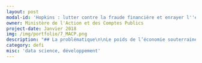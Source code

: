 ```yaml
---
layout: post
modal-id: 'Hopkins : lutter contre la fraude financière et enrayer l''économie souterraine'
owner: Ministère de l'Action et des Comptes Publics
project-date: Janvier 2018
img: /img/portfolio/7_MACP.png
description: "## La problématique\n\nLe poids de l’économie souterraine est estimé à environ 12% du PIB en France, et jusqu’à 18% du PIB de l’UE\nen 2015. Or, ces dernières années ont vu une augmentation importante du **volume\ndes données textuelles et structurées dont l’analyse peut permettre de repérer\nplus facilement et plus efficacement la fraude financière**.\n\nCependant,\n**l’exploitation optimale de ces données au volume très important et aux formats\ntrès divers nécessite l’utilisation de nouvelles techniques de data science**.\nCes nouveaux besoins et possibilités ont motivé l’introduction de technologies *big data* et de la data science dans le cadre de la lutte contre la fraude\nfinancière et l’économie souterraine.\n\n## Le défi : aider à la lutte contre la fraude financière à partir de données hétérogènes grâce aux techniques de *big data*\n\nLe Ministère de l’Action et des Comptes publics\nsouhaite aujourd’hui mieux valoriser son gisement de données. Un défi à\nplusieurs dimensions\_:\n\n* Améliorer la mise en relation de données\n  obtenues de différentes sources (en termes d’automatisation des traitements, de\n  précision et de performance) ;\n* Générer des graphes enrichis modélisant non\n  seulement les entités métier mais aussi la nature des relations qui les lient.\n\nLe ministère souhaite aussi bien valoriser\nses données de type structuré que ses ressources textuelles, principalement le\nflux d’informations entrantes. Des outils de data mining et d’apprentissage\nautomatique sont déjà en cours de développement pour extraire de l’information\nde ces données textuelles. **Il est\nnécessaire de les améliorer afin de permettre leur industrialisation**.\n\n## 3 entrepreneur•e•s recherché•e•s\n\n* **EIG 1 - DATA SCIENCE : Analyse des données structurées, développement et validation d’algorithmes**.\n\n  Compétences : maîtrise du machine learning\n  \\(notamment non supervisé), analyse de données massives, analyse de réseaux / graphes, visualisation de données, discrétion.\n\n  Langages, outils : Python, Dataiku\n  Science Studio, Hive, Spark.\n\n  Optionnel : Scala, bases orientées graphe e.g.\n  Titan\n* **EIG 2 - DATA SCIENCE** : Analyse de données textuelles, développement et validation d'algorithmes.\n\n  Compétences : Maîtrise du machine learning,\n  et idéalement du deeplearning (wordembeddings,\n  RNN, …)\n  , traitement du langage naturel (classification, traduction, …), évaluation et assemblage de modèles prédictifs, discrétion.\n\n  Langages, outils : Python, Dataiku Science Studio.\n\n  Optionnel : lua/Torch (ou PyTorch) ou TensorFlow ou équivalent.\n* **EIG 3 - DEVELOPPEMENT (DATA ENGINEER)** **: préparation, croisement, visualisation des données ; industrialisation des méthodes et outils**.\n\n  Compétences indispensables : analyse de données massives, visualisation de données (graphes, dimensions temporelle et géographique,...), développement web, discrétion.\n\n  Langage, outils : Python, Scala, Dataiku Science Studio, Hive, Spark, Javascript (d3, jQuery,...), ElasticSearch.\n\n  Optionnel : géomatique.\n\n*Les candidat•e•s retenu•e•s feront l’objet d’une habilitation « Confidentiel Défense ».*\n\n## Votre mentor : Delphine Lê\n\n![Photo de Delphine Le, mentor](/img/portfolio/7_DelphineLE.png)\n\nSuite à un parcours mixte (dans le privé\net le public, en recherche et au sein de start-ups), Delphine Lê\na rejoint les ministères économiques et financiers en tant que data scientist\ndepuis 2015. Au cœur de la transformation numérique de son service, elle a\nparticipé à la mise en place d’un environnement « Big\nData » et à la création d’un pôle Data Science qu’elle dirige.\n\n*« La lutte contre la fraude financière (fiscale, sociale, etc.) et contre\nl’économie souterraine représentent des enjeux majeurs d’utilité\npublique.\nNous proposons un défi s’appuyant sur des données massives d’origines et de\nnatures diverses (structurées et non structurées), avec l’ambition de détecter\ndes schémas de fraude variés, reflétant des typologies connues ou nouvelles.*\n\n*Identifier des relations entre différents silos de données et modéliser les\ninformations sous forme de graphe constitue un des axes de travail proposés.\nL’autre se concentre sur les données textuelles pour lesquelles nous aimerions\nnotamment évaluer l’apport potentiel du deeplearning.\nPour cela, nous recrutons deux data scientists\nconfirmés et un développeur (data engineer),\nqui rejoindront un pôle Data Science travaillant en étroite collaboration avec\nune équipe projet et des experts métiers, tout en ayant accès à un\nenvironnement dédié à l’état de l’art. »*\n\n## [En savoir plus : le pitch du défi en 4 slides](https://www.slideshare.net/secret/cdzCUyu74BmNxN)"
category: defi
misc: 'data science, développement'
---
```



















